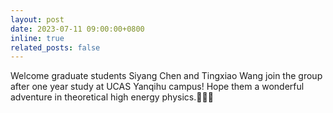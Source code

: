 ```yaml
---
layout: post
date: 2023-07-11 09:00:00+0800
inline: true
related_posts: false
---
```


Welcome graduate students Siyang Chen and Tingxiao Wang join the group after one year study at UCAS Yanqihu campus! Hope them a wonderful adventure in theoretical high energy physics.:clap::clap::clap: